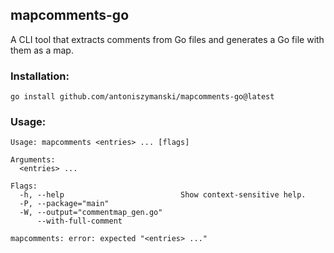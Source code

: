## mapcomments-go

A CLI tool that extracts comments from Go files and generates a Go file with them as a map.

### Installation:

```
go install github.com/antoniszymanski/mapcomments-go@latest
```

### Usage:

```
Usage: mapcomments <entries> ... [flags]

Arguments:
  <entries> ...

Flags:
  -h, --help                          Show context-sensitive help.
  -P, --package="main"
  -W, --output="commentmap_gen.go"
      --with-full-comment

mapcomments: error: expected "<entries> ..."
```
